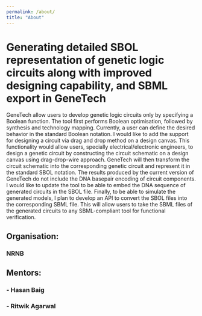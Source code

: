 ```yaml
---
permalink: /about/
title: "About"
---
```



# Generating detailed SBOL representation of genetic logic circuits along with improved designing capability, and SBML export in GeneTech

GeneTech allow users to develop genetic logic circuits only by specifying a Boolean function. The tool first performs Boolean optimisation, followed by synthesis and technology mapping. Currently, a user can define the desired behavior in the standard Boolean notation. I would like to add the support for designing a circuit via drag and drop method on a design canvas. This functionality would allow users, specially electrical/electronic engineers, to design a genetic circuit by constructing the circuit schematic on a design canvas using drag-drop-wire approach. GeneTech will then transform the circuit schematic into the corresponding genetic circuit and represent it in the standard SBOL notation. The results produced by the current version of GeneTech do not include the DNA basepair encoding of circuit components. I would like to update the tool to be able to embed the DNA sequence of generated circuits in the SBOL file. Finally, to be able to simulate the generated models, I plan to develop an API to convert the SBOL files into the corresponding SBML file. This will allow users to take the SBML files of the generated circuits to any SBML-compliant tool for functional verification.

## Organisation: 
### NRNB

## Mentors:
### - Hasan Baig
### - Ritwik Agarwal
